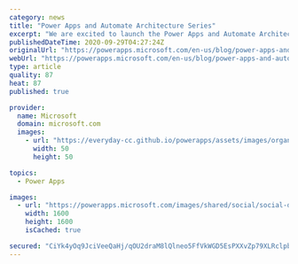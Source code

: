 ```yaml
---
category: news
title: "Power Apps and Automate Architecture Series"
excerpt: "We are excited to launch the Power Apps and Automate Architecture Series content, presented by Power CAT, which will prepare you for upcoming complex projects involving our app and automation platform. This series of videos will cover L300-400 content and will provide your architects and developers with"
publishedDateTime: 2020-09-29T04:27:24Z
originalUrl: "https://powerapps.microsoft.com/en-us/blog/power-apps-and-automate-architecture-series/"
webUrl: "https://powerapps.microsoft.com/en-us/blog/power-apps-and-automate-architecture-series/"
type: article
quality: 87
heat: 87
published: true

provider:
  name: Microsoft
  domain: microsoft.com
  images:
    - url: "https://everyday-cc.github.io/powerapps/assets/images/organizations/microsoft.com-50x50.jpg"
      width: 50
      height: 50

topics:
  - Power Apps

images:
  - url: "https://powerapps.microsoft.com/images/shared/social/social-default-image.png"
    width: 1600
    height: 1600
    isCached: true

secured: "CiYk4yOq9JciVeeQaHj/qOU2draM8lQlneo5FfVkWGD5EsPXXvZp79XLRclpb80dZ8ZoSwYVlV6aziaKJLJcR4Y8+oWeAqx0L8xbnlwOwoJmjiNs8fpCyIw6K/PYladNADsZYIxQda7e906P/bHa/fPjOR/55Pqy9I6sXf66brxAh0o93/oVenhhcp8b7UIpEH95g4ivK95JRQKcQCiSjW1VPE4IUxBYKPBCUExGb/Kv/MAY83uGCHVcojG5z9ZR93HbdlmG81X8WOKvirXTiwcGcMls98966JEg/glIycARF7dNFajzcC6xGWgdSWZA+hrMedWIfkLuVFtV06nCrnAMfEN4x1LlpF1nd/wLTSo=;/7n0CL4SuDVZe+bpiuz83A=="
---
```


